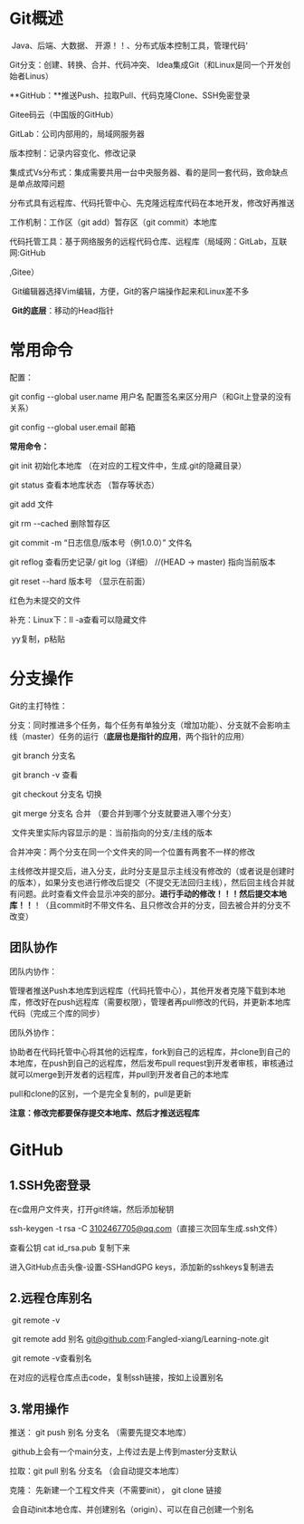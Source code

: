 # Git概述

​	Java、后端、大数据、	开源！！、分布式版本控制工具，管理代码‘

Git分支：创建、转换、合并、代码冲突、  Idea集成Git（和Linux是同一个开发创始者Linus）

**GitHub：**推送Push、拉取Pull、代码克隆Clone、SSH免密登录

Gitee码云（中国版的GitHub）

GitLab：公司内部用的，局域网服务器



版本控制：记录内容变化、修改记录

集成式Vs分布式：集成需要共用一台中央服务器、看的是同一套代码，致命缺点是单点故障问题

​		分布式具有远程库、代码托管中心、先克隆远程库代码在本地开发，修改好再推送

工作机制：工作区（git add）暂存区（git commit）本地库

​	代码托管工具：基于网络服务的远程代码仓库、远程库（局域网：GitLab，互联网:GitHub

,Gitee）

​		Git编辑器选择Vim编辑，方便，Git的客户端操作起来和Linux差不多

​	**Git的底层**：移动的Head指针

# 常用命令

配置：

git config --global user.name 用户名  配置签名来区分用户（和Git上登录的没有关系）

git config --global user.email 邮箱

**常用命令：**

git init 初始化本地库  （在对应的工程文件中，生成.git的隐藏目录）

git status 查看本地库状态   （暂存等状态）

git add 文件

git rm --cached <file> 删除暂存区

git commit -m  “日志信息/版本号（例1.0.0）”  文件名

git reflog  查看历史记录/ git log（详细）  //(HEAD -> master) 指向当前版本

git reset --hard  版本号 （显示在前面）



红色为未提交的文件



补充：Linux下：ll -a查看可以隐藏文件

​		yy复制，p粘贴



# 分支操作

Git的主打特性：

分支：同时推进多个任务，每个任务有单独分支（增加功能）、分支就不会影响主线（master）任务的运行（**底层也是指针的应用**，两个指针的应用）

​	git branch 分支名

​	git branch -v 查看

​	git checkout 分支名    切换

​	git merge 分支名 	合并  （要合并到哪个分支就要进入哪个分支）



​			文件夹里实际内容显示的是：当前指向的分支/主线的版本

合并冲突：两个分支在同一个文件夹的同一个位置有两套不一样的修改

​		主线修改并提交后，进入分支，此时分支是显示主线没有修改的（或者说是创建时的版本），如果分支也进行修改后提交（不提交无法回归主线），然后回主线合并就有问题。此时查看文件会显示冲突的部分。**进行手动的修改！！！然后提交本地库！！**！（且commit时不带文件名、且只修改合并的分支，回去被合并的分支不改变）



## 团队协作



团队内协作：

管理者推送Push本地库到远程库（代码托管中心），其他开发者克隆下载到本地库，修改好在push远程库（需要权限），管理者再pull修改的代码，并更新本地库代码（完成三个库的同步）



团队外协作：

​	协助者在代码托管中心将其他的远程库，fork到自己的远程库，并clone到自己的本地库，在push到自己的远程库，然后发布pull request到开发者审核，审核通过就可以merge到开发者的远程库，并pull到开发者自己的本地库



pull和clone的区别，一个是完全复制的，pull是更新

**注意：修改完都要保存提交本地库、然后才推送远程库**

# GitHub

## 1.SSH免密登录

在c盘用户文件夹，打开git终端，然后添加秘钥

ssh-keygen -t rsa -C 3102467705@qq.com（直接三次回车生成.ssh文件）

查看公钥 cat id_rsa.pub 复制下来



进入GitHub点击头像-设置-SSHandGPG keys，添加新的sshkeys复制进去

## 2.**远程仓库别名**

​	git remote -v

​	git remote add  别名 git@github.com:Fangled-xiang/Learning-note.git

​	git remote -v查看别名

在对应的远程仓库点击code，复制ssh链接，按如上设置别名

## 3.常用操作

推送： git push 别名 分支名  （需要先提交本地库）

​		github上会有一个main分支，上传过去是上传到master分支默认

拉取：git pull  别名 分支名   （会自动提交本地库）

克隆：  先新建一个工程文件夹（不需要init），  git clone 链接

​			会自动init本地仓库、并创建别名（origin）、可以在自己创建一个别名

